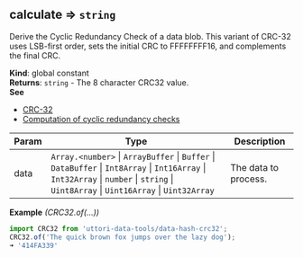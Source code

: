<a name="calculate"></a>

## calculate ⇒ <code>string</code>
Derive the Cyclic Redundancy Check of a data blob.
This variant of CRC-32 uses LSB-first order, sets the initial CRC to FFFFFFFF16, and complements the final CRC.

**Kind**: global constant  
**Returns**: <code>string</code> - The 8 character CRC32 value.  
**See**

- [CRC-32](https://rosettacode.org/wiki/CRC-32)
- [Computation of cyclic redundancy checks](https://en.wikipedia.org/wiki/Computation_of_cyclic_redundancy_checks)


| Param | Type | Description |
| --- | --- | --- |
| data | <code>Array.&lt;number&gt;</code> \| <code>ArrayBuffer</code> \| <code>Buffer</code> \| <code>DataBuffer</code> \| <code>Int8Array</code> \| <code>Int16Array</code> \| <code>Int32Array</code> \| <code>number</code> \| <code>string</code> \| <code>Uint8Array</code> \| <code>Uint16Array</code> \| <code>Uint32Array</code> | The data to process. |

**Example** *(CRC32.of(...))*  
```js
import CRC32 from 'uttori-data-tools/data-hash-crc32';
CRC32.of('The quick brown fox jumps over the lazy dog');
➜ '414FA339'
```
